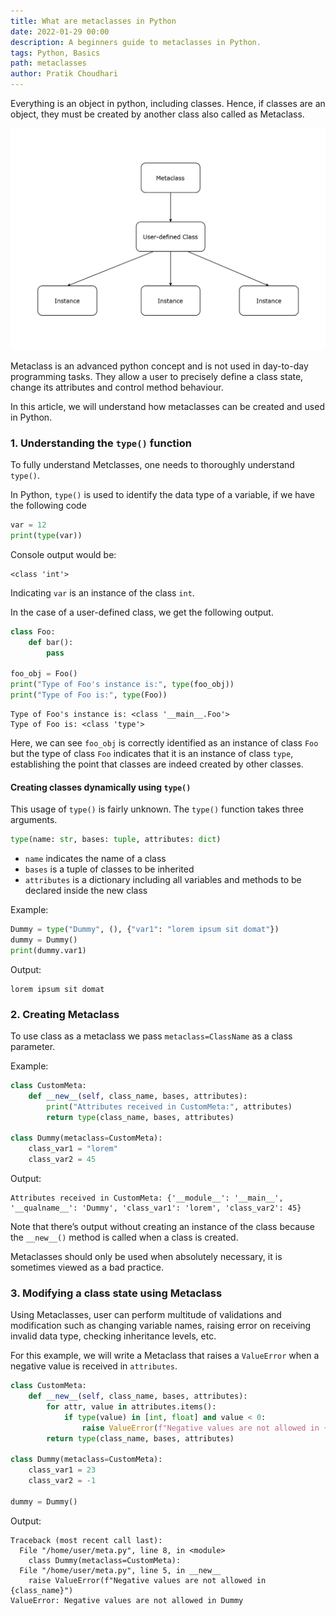 ```yaml
---
title: What are metaclasses in Python
date: 2022-01-29 00:00
description: A beginners guide to metaclasses in Python.
tags: Python, Basics
path: metaclasses
author: Pratik Choudhari
---
```


Everything is an object in python, including classes. Hence, if classes are an object, they must be created by another class also called as Metaclass.

![class hierarchy](../images/metaclass.png)

Metaclass is an advanced python concept and is not used in day-to-day programming tasks. They allow a user to precisely define a class state, change its attributes and control method behaviour. 

In this article, we will understand how metaclasses can be created and used in Python.

### 1. Understanding the `type()` function

To fully understand Metclasses, one needs to thoroughly understand `type()`. 

In Python, `type()` is used to identify the data type of a variable, if we have the following code

```python
var = 12
print(type(var))
```

Console output would be:

```console
<class 'int'>
```

Indicating `var` is an instance of the class `int`.

In the case of a user-defined class, we get the following output.

```python
class Foo:
    def bar():
        pass

foo_obj = Foo()
print("Type of Foo's instance is:", type(foo_obj))
print("Type of Foo is:", type(Foo))
```

```console
Type of Foo's instance is: <class '__main__.Foo'>
Type of Foo is: <class 'type'>
```

Here, we can see `foo_obj` is correctly identified as an instance of class `Foo` but the type of class `Foo` indicates that it is an instance of class `type`, establishing the point that classes are indeed created by other classes.

#### Creating classes dynamically using `type()`

This usage of `type()` is fairly unknown. The `type()` function takes three arguments.

```python
type(name: str, bases: tuple, attributes: dict)
```

- `name` indicates the name of a class
- `bases` is a tuple of classes to be inherited
- `attributes` is a dictionary including all variables and methods to be declared inside the new class

Example:

```python
Dummy = type("Dummy", (), {"var1": "lorem ipsum sit domat"})
dummy = Dummy()
print(dummy.var1)
```

Output:

```console
lorem ipsum sit domat
```

### 2. Creating Metaclass

To use class as a metaclass we pass `metaclass=ClassName` as a class parameter.

Example:

```python
class CustomMeta:
    def __new__(self, class_name, bases, attributes):
        print("Attributes received in CustomMeta:", attributes)
        return type(class_name, bases, attributes)

class Dummy(metaclass=CustomMeta):
    class_var1 = "lorem"
    class_var2 = 45
```

Output:

```console
Attributes received in CustomMeta: {'__module__': '__main__', '__qualname__': 'Dummy', 'class_var1': 'lorem', 'class_var2': 45}
```

Note that there’s output without creating an instance of the class because the `__new__()` method is called when a class is created.

Metaclasses should only be used when absolutely necessary, it is sometimes viewed as a bad practice.

### 3. Modifying a class state using Metaclass

Using Metaclasses, user can perform multitude of validations and modification such as changing variable names, raising error on receiving invalid data type, checking inheritance levels, etc.

For this example, we will write a Metaclass that raises a `ValueError` when a negative value is received in `attributes`.

```python
class CustomMeta:
    def __new__(self, class_name, bases, attributes):
        for attr, value in attributes.items():
            if type(value) in [int, float] and value < 0:
                raise ValueError(f"Negative values are not allowed in {class_name}")
        return type(class_name, bases, attributes)

class Dummy(metaclass=CustomMeta):
    class_var1 = 23
    class_var2 = -1

dummy = Dummy()
```

Output:

```console
Traceback (most recent call last):
  File "/home/user/meta.py", line 8, in <module>
    class Dummy(metaclass=CustomMeta):
  File "/home/user/meta.py", line 5, in __new__
    raise ValueError(f"Negative values are not allowed in {class_name}")
ValueError: Negative values are not allowed in Dummy
```
